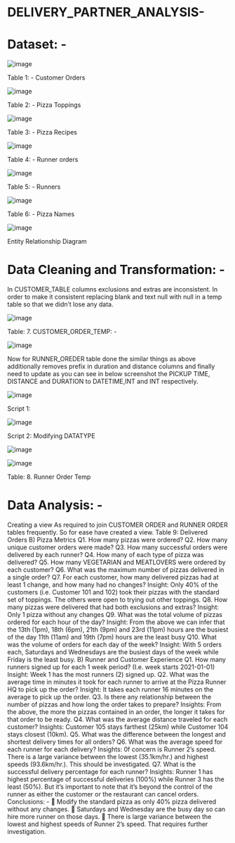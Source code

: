 # DELIVERY_PARTNER_ANALYSIS-

# Dataset: -

![image](https://github.com/user-attachments/assets/4abb358b-19df-41b8-973b-b4dceeda191f)

Table 1: - Customer Orders

![image](https://github.com/user-attachments/assets/57f892b6-5b1a-4f78-bde4-8653945a1ff3)

Table 2: - Pizza Toppings

![image](https://github.com/user-attachments/assets/3db03d76-b039-45c9-8119-fc6144e47f55)

Table 3: - Pizza Recipes

![image](https://github.com/user-attachments/assets/79062c25-85a0-4f00-b3c6-57f511b124d5)

Table 4: - Runner orders

![image](https://github.com/user-attachments/assets/3baa58e6-5e3c-4476-98fa-0a8ab2955b77)

Table 5: - Runners 

![image](https://github.com/user-attachments/assets/d6faf78b-63b5-4de7-82c5-112ec868d4b5)

Table 6: - Pizza Names

![image](https://github.com/user-attachments/assets/985f07c0-ef8a-4506-a7d6-5917539cd633)

Entity Relationship Diagram

# Data Cleaning and Transformation: -
In CUSTOMER_TABLE columns exclusions and extras are inconsistent. In order to make it consistent replacing blank and text null with null in a temp table so that we didn’t lose any data.

![image](https://github.com/user-attachments/assets/237623b4-b166-4802-98a3-120036cc6a06)

Table: 7. CUSTOMER_ORDER_TEMP: -

![image](https://github.com/user-attachments/assets/7aa60cd8-bdc1-427d-b42e-24393dc2fae7)

Now for RUNNER_OREDER table done the similar things as above additionally removes prefix in duration and distance columns and finally need to update as you can see in below screenshot the PICKUP TIME, DISTANCE and DURATION to DATETIME,INT and INT respectively.

![image](https://github.com/user-attachments/assets/aba32bfa-5715-4dd1-955c-fcc9ca0a7396)

Script 1:

![image](https://github.com/user-attachments/assets/0361ea03-9206-4627-bc50-f6aeee070870)

Script 2: Modifying DATATYPE

![image](https://github.com/user-attachments/assets/6a10e51a-e21f-4bd8-af1a-75c209ac0dda)

![image](https://github.com/user-attachments/assets/25f9768c-32b9-4e1c-ae87-bb1530fe9141)

Table: 8. Runner Order Temp

# Data Analysis: -
Creating a view
As required to join CUSTOMER ORDER and RUNNER ORDER tables frequently. So for ease have created a view.
Table 9: Delivered Orders
B) Pizza Metrics
Q1. How many pizzas were ordered?
Q2. How many unique customer orders were made?
Q3. How many successful orders were delivered by each runner?
Q4. How many of each type of pizza was delivered?
Q5. How many VEGETARIAN and MEATLOVERS were ordered by each customer?
Q6. What was the maximum number of pizzas delivered in a single order?
Q7. For each customer, how many delivered pizzas had at least 1 change, and how many had no changes?
Insight: Only 40% of the customers (i.e. Customer 101 and 102) took their pizzas with the standard set of toppings. The others were open to trying out other toppings.
Q8. How many pizzas were delivered that had both exclusions and extras?
Insight: Only 1 pizza without any changes
Q9. What was the total volume of pizzas ordered for each hour of the day?
Insight: From the above we can infer that the 13th (1pm), 18th (6pm), 21th (9pm) and 23rd (11pm) hours are the busiest of the day 11th (11am) and 19th (7pm) hours are the least busy
Q10. What was the volume of orders for each day of the week?
Insight: With 5 orders each, Saturdays and Wednesdays are the busiest days of the week while Friday is the least busy.
B) Runner and Customer Experience
Q1. How many runners signed up for each 1 week period? (I.e. week starts 2021-01-01)
Insight: Week 1 has the most runners (2) signed up.
Q2. What was the average time in minutes it took for each runner to arrive at the Pizza Runner HQ to pick up the order?
Insight: It takes each runner 16 minutes on the average to pick up the order.
Q3. Is there any relationship between the number of pizzas and how long the order takes to prepare?
Insights: From the above, the more the pizzas contained in an order, the longer it takes for that order to be ready.
Q4. What was the average distance traveled for each customer?
Insights: Customer 105 stays farthest (25km) while Customer 104 stays closest (10km).
Q5. What was the difference between the longest and shortest delivery times for all orders?
Q6. What was the average speed for each runner for each delivery?
Insights: 0f concern is Runner 2’s speed. There is a large variance between the lowest (35.1km/hr.) and highest speeds (93.6km/hr.). This should be investigated.
Q7. What is the successful delivery percentage for each runner?
Insights: Runner 1 has highest percentage of successful deliveries (100%) while Runner 3 has the least (50%). But it’s important to note that it’s beyond the control of the runner as either the customer or the restaurant can cancel orders.
Conclusions: -
 Modify the standard pizza as only 40% pizza delivered without any changes.
 Saturdays and Wednesday are the busy day so can hire more runner on those days.
 There is large variance between the lowest and highest speeds of Runner 2’s speed. That requires further investigation.
